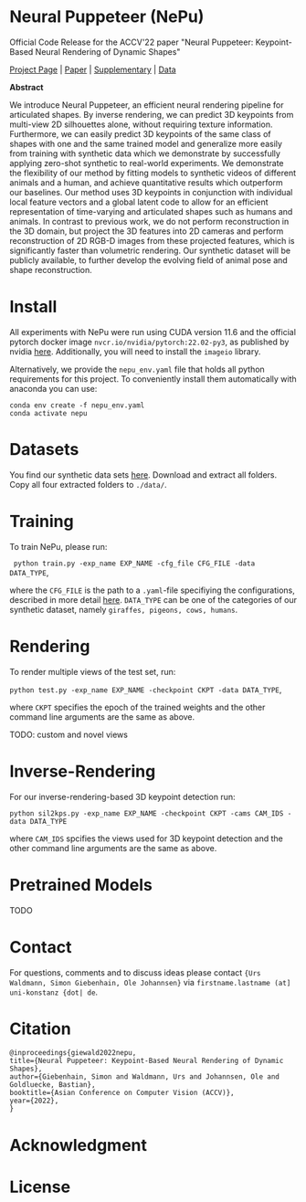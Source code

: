 # Neural Puppeteer (NePu)
Official Code Release for the ACCV'22 paper "Neural Puppeteer: Keypoint-Based Neural Rendering of Dynamic Shapes"

[Project Page](https://urs-waldmann.github.io/NePu/) | [Paper](https://urs-waldmann.github.io/NePu/docs/nepu_paper.pdf) | [Supplementary](https://urs-waldmann.github.io/NePu/docs/nepu_supp.pdf) | [Data](https://zenodo.org/record/7149178)

**Abstract**

We introduce Neural Puppeteer, an efficient neural rendering pipeline for articulated shapes. By inverse rendering, we can predict 3D keypoints from multi-view 2D silhouettes alone, without requiring texture information. Furthermore, we can easily predict 3D keypoints of the same class of shapes with one and the same trained model and generalize more easily from training with synthetic data which we demonstrate by successfully applying zero-shot synthetic to real-world experiments. We demonstrate the flexibility of our method by fitting models to synthetic videos of different animals and a human, and achieve quantitative results which outperform our baselines. Our method uses 3D keypoints in conjunction with individual local feature vectors and a global latent code to allow for an efficient representation of time-varying and articulated shapes such as humans and animals. In contrast to previous work, we do not perform reconstruction in the 3D domain, but project the 3D features into 2D cameras and perform reconstruction of 2D RGB-D images from these projected features, which is significantly faster than volumetric rendering. Our synthetic dataset will be publicly available, to further develop the evolving field of animal pose and shape reconstruction. 

# Install

All experiments with NePu were run using CUDA version 11.6 and the official pytorch docker image `nvcr.io/nvidia/pytorch:22.02-py3`, as published by nvidia [here](https://ngc.nvidia.com/catalog/containers/nvidia:pytorch). Additionally, you will need to install the ```imageio``` library.

Alternatively, we provide the `nepu_env.yaml` file that holds all python requirements for this project. To conveniently install them automatically with anaconda you can use:
```
conda env create -f nepu_env.yaml
conda activate nepu
```


# Datasets

You find our synthetic data sets [here](https://zenodo.org/record/7149178). Download and extract all folders. Copy all four extracted folders to ```./data/```.

# Training

To train NePu, please run:

``` python train.py -exp_name EXP_NAME -cfg_file CFG_FILE -data DATA_TYPE```,

where the ```CFG_FILE``` is the path to a ```.yaml```-file specifiying the configurations, described in more detail [here](todo-insert-link-here). ```DATA_TYPE``` can be one of the categories of our synthetic dataset, namely ```giraffes, pigeons, cows, humans```.


# Rendering

To render multiple views of the test set, run:

``` python test.py -exp_name EXP_NAME -checkpoint CKPT -data DATA_TYPE ```,

where ```CKPT``` specifies the epoch of the trained weights and the other command line arguments are the same as above.

TODO: custom and novel views

# Inverse-Rendering

For our inverse-rendering-based 3D keypoint detection run:

```
python sil2kps.py -exp_name EXP_NAME -checkpoint CKPT -cams CAM_IDS -data DATA_TYPE 
```

where ```CAM_IDS``` spcifies the views used for 3D keypoint detection and the other command line arguments are the same as above.

# Pretrained Models

TODO

# Contact

For questions, comments and to discuss ideas please contact ```{Urs Waldmann, Simon Giebenhain, Ole Johannsen}``` via ```firstname.lastname (at] uni-konstanz {dot| de```.

# Citation

```
@inproceedings{giewald2022nepu,
title={Neural Puppeteer: Keypoint-Based Neural Rendering of Dynamic Shapes},
author={Giebenhain, Simon and Waldmann, Urs and Johannsen, Ole and Goldluecke, Bastian},
booktitle={Asian Conference on Computer Vision (ACCV)},
year={2022},
}
```

# Acknowledgment

# License
